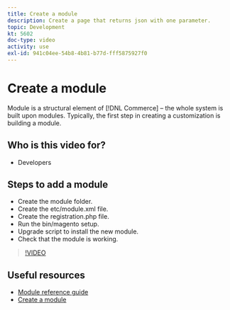 ```yaml
---
title: Create a module
description: Create a page that returns json with one parameter.
topic: Development
kt: 5602
doc-type: video
activity: use
exl-id: 941c04ee-54b8-4b81-b77d-fff5875927f0
---
```

# Create a module

Module is a structural element of [!DNL Commerce] – the whole system is built upon modules. Typically, the first step in creating a customization is building a module.

## Who is this video for?

- Developers

## Steps to add a module

- Create the module folder.
- Create the etc/module.xml file.
- Create the registration.php file.
- Run the bin/magento setup.
- Upgrade script to install the new module.
- Check that the module is working.

>[!VIDEO](https://video.tv.adobe.com/v/35792?quality=12&learn=on)

## Useful resources

- [Module reference guide](https://devdocs.magento.com/guides/v2.4/mrg/intro.html)
- [Create a module](https://devdocs.magento.com/videos/fundamentals/create-a-new-module/)
